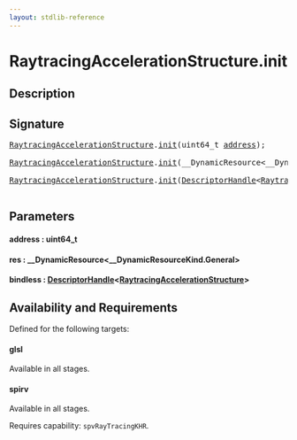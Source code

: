 ```yaml
---
layout: stdlib-reference
---
```


# RaytracingAccelerationStructure\.init

## Description





## Signature 

<pre>
<a href="index.html" class="code_type">RaytracingAccelerationStructure</a>.<a href="init.html">init</a>(uint64_t <a href="init.html#decl-address" class="code_param">address</a>);

<a href="index.html" class="code_type">RaytracingAccelerationStructure</a>.<a href="init.html">init</a>(__DynamicResource&lt;__DynamicResourceKind.General&gt; <a href="init.html#decl-res" class="code_param">res</a>);

<a href="index.html" class="code_type">RaytracingAccelerationStructure</a>.<a href="init.html">init</a>(<a href="../descriptorhandle-0a/index.html" class="code_type">DescriptorHandle</a>&lt;<a href="index.html" class="code_type">RaytracingAccelerationStructure</a>&gt; <a href="init.html#decl-bindless" class="code_param">bindless</a>);

</pre>

## Parameters

####  <a id="decl-address"></a>address  : uint64\_t
####  <a id="decl-res"></a>res  : \_\_DynamicResource\<\_\_DynamicResourceKind\.General\>
####  <a id="decl-bindless"></a>bindless  : [DescriptorHandle](../descriptorhandle-0a/index)\<[RaytracingAccelerationStructure](index)\>

## Availability and Requirements

Defined for the following targets:

#### glsl
Available in all stages.

#### spirv
Available in all stages.

Requires capability: `spvRayTracingKHR`.


